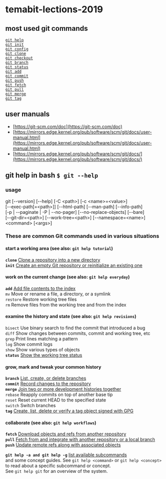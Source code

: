 # temabit-lections-2019

## most used git commands

[`git help`](https://mirrors.edge.kernel.org/pub/software/scm/git/docs/git-help.html)\
[`git init`](https://mirrors.edge.kernel.org/pub/software/scm/git/docs/git-init.html)\
[`git config`](https://mirrors.edge.kernel.org/pub/software/scm/git/docs/git-config.html)\
[`git clone`](https://mirrors.edge.kernel.org/pub/software/scm/git/docs/git-clone.html)\
[`git checkout`](https://mirrors.edge.kernel.org/pub/software/scm/git/docs/git-checkout.html)\
[`git branch`](https://mirrors.edge.kernel.org/pub/software/scm/git/docs/git-branch.html)\
[`git status`](https://mirrors.edge.kernel.org/pub/software/scm/git/docs/git-status.html)\
[`git add`](https://mirrors.edge.kernel.org/pub/software/scm/git/docs/git-add.html)\
[`git commit`](https://mirrors.edge.kernel.org/pub/software/scm/git/docs/git-commit.html)\
[`git push`](https://mirrors.edge.kernel.org/pub/software/scm/git/docs/git-push.html)\
[`git fetch`](https://mirrors.edge.kernel.org/pub/software/scm/git/docs/git-fetch.html)\
[`git pull`](https://mirrors.edge.kernel.org/pub/software/scm/git/docs/git-pull.html)\
[`git merge`](https://mirrors.edge.kernel.org/pub/software/scm/git/docs/git-merge.html)\
[`git tag`](https://mirrors.edge.kernel.org/pub/software/scm/git/docs/git-tag.html)

## user manuals

- [https://git-scm.com/doc](https://git-scm.com/doc)
- [https://mirrors.edge.kernel.org/pub/software/scm/git/docs/user-manual.html](https://mirrors.edge.kernel.org/pub/software/scm/git/docs/user-manual.html)
- [https://mirrors.edge.kernel.org/pub/software/scm/git/docs/](https://mirrors.edge.kernel.org/pub/software/scm/git/docs/)

## git help in bash `$ git --help`

### usage

git [--version] [--help] [-C \<path\>] [-c \<name\>=\<value\>] \
    [--exec-path[=\<path\>]] [--html-path] [--man-path] [--info-path] \
    [-p | --paginate | -P | --no-pager] [--no-replace-objects] [--bare] \
    [--git-dir=\<path\>] [--work-tree=\<path\>] [--namespace=\<name\>] \
    \<command\> [\<args\>]

### These are common Git commands used in various situations

#### start a working area (see also: `git help tutorial`)
**<a name='clone'>`clone`**     [Clone a repository into a new directory](https://git-scm.com/docs/git-clone) \
**<a name='init'>`init`**      [Create an empty Git repository or reinitialize an existing one](https://git-scm.com/docs/git-init)

#### work on the current change (see also: `git help everyday`)
**<a name='add'>`add`**       [Add file contents to the index](https://git-scm.com/docs/git-add) \
   `mv`        Move or rename a file, a directory, or a symlink \
   `restore`   Restore working tree files \
   `rm`        Remove files from the working tree and from the index

#### examine the history and state (see also: `git help revisions`)
   `bisect`    Use binary search to find the commit that introduced a bug \
   `diff`      Show changes between commits, commit and working tree, etc \
   `grep`      Print lines matching a pattern \
   `log`       Show commit logs \
   `show`      Show various types of objects \
**<a name='status'>`status`**    [Show the working tree status](https://git-scm.com/docs/git-status)

#### grow, mark and tweak your common history
**<a name='branch'>`branch`**    [List, create, or delete branches](https://git-scm.com/docs/git-branch) \
**<a name='commit'>`commit`**    [Record changes to the repository](https://git-scm.com/docs/git-commit) \
**<a name='merge'>`merge`**     [Join two or more development histories together](https://git-scm.com/docs/git-merge) \
   `rebase`    Reapply commits on top of another base tip \
   `reset`     Reset current HEAD to the specified state \
   `switch`    Switch branches \
**<a name='tag'>`tag`**       [Create, list, delete or verify a tag object signed with GPG](https://git-scm.com/docs/git-tag)

#### collaborate (see also: `git help workflows`)
**<a name='fetch'>`fetch`**     [Download objects and refs from another repository](https://git-scm.com/docs/git-fetch) \
**<a name='pull'>`pull`**      [Fetch from and integrate with another repository or a local branch](https://git-scm.com/docs/git-pull) \
**<a name='push'>`push`**      [Update remote refs along with associated objects](https://git-scm.com/docs/git-push)

**<a name='help'>`git help -a and git help -g`** [list available subcommands](https://git-scm.com/docs/git-help) \
and some concept guides. See `git help <command>` or `git help <concept>` \
to read about a specific subcommand or concept. \
See `git help git` for an overview of the system.